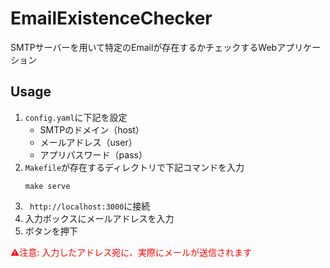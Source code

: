 # EmailExistenceChecker

SMTPサーバーを用いて特定のEmailが存在するかチェックするWebアプリケーション

## Usage
1. `config.yaml`に下記を設定
    - SMTPのドメイン（host）
    - メールアドレス（user）
    - アプリパスワード（pass）
1. `Makefile`が存在するディレクトリで下記コマンドを入力
    ```
    make serve
    ```
1. ` http://localhost:3000`に接続
1. 入力ボックスにメールアドレスを入力
1. ボタンを押下

<font color=Red>⚠️注意: 入力したアドレス宛に、実際にメールが送信されます</font>